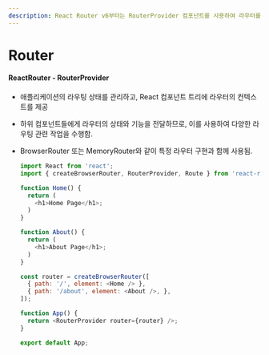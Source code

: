 ```yaml
---
description: React Router v6부터는 RouterProvider 컴포넌트를 사용하여 라우터를 설정할 수 있음.
---
```


# Router

#### ReactRouter - RouterProvider

* 애플리케이션의 라우팅 상태를 관리하고, React 컴포넌트 트리에 라우터의 컨텍스트를 제공
* 하위 컴포넌트들에게 라우터의 상태와 기능을 전달하므로, 이를 사용하여 다양한 라우팅 관련 작업을 수행함.
*   BrowserRouter 또는 MemoryRouter와 같이 특정 라우터 구현과 함께 사용됨.

    ```javascript
    import React from 'react';
    import { createBrowserRouter, RouterProvider, Route } from 'react-router-dom';

    function Home() {
      return (
        <h1>Home Page</h1>;
      )
    }

    function About() {
      return (
        <h1>About Page</h1>;
      )
    }

    const router = createBrowserRouter([
      { path: '/', element: <Home /> },
      { path: '/about', element: <About />, },
    ]);

    function App() {
      return <RouterProvider router={router} />;
    }

    export default App;
    ```
